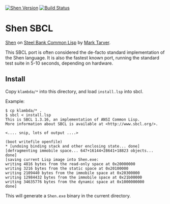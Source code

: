 [![Shen Version](https://img.shields.io/badge/shen-20.0-blue.svg)](https://github.com/Shen-Language)
[![Build Status](https://travis-ci.org/Shen-Language/shen-sbcl.svg?branch=master)](https://travis-ci.org/Shen-Language/shen-sbcl)

# Shen SBCL

[Shen](http://www.shenlanguage.org) on [Steel Bank Common Lisp](http://www.sbcl.org/) by [Mark Tarver](http://marktarver.com/).

This SBCL port is often considered the de-facto standard implementation of the Shen language. It is also the fastest known port, running the standard test suite in 5-10 seconds, depending on hardware.

## Install

Copy `klambda/*` into this directory, and load `install.lsp` into sbcl.

Example:

```
$ cp klambda/* .
$ sbcl < install.lsp
This is SBCL 1.3.16, an implementation of ANSI Common Lisp.
More information about SBCL is available at <http://www.sbcl.org/>.

<.... snip, lots of output ....>

(boot writefile openfile)
* [undoing binding stack and other enclosing state... done]
[defragmenting immobile space... 647+16144+28641+18823 objects... done]
[saving current Lisp image into Shen.exe:
writing 4816 bytes from the read-only space at 0x20000000
writing 3216 bytes from the static space at 0x20100000
writing 2109440 bytes from the immobile space at 0x20300000
writing 12984432 bytes from the immobile space at 0x21b00000
writing 34635776 bytes from the dynamic space at 0x1000000000
done]
```

This will generate a `Shen.exe` binary in the current directory.
